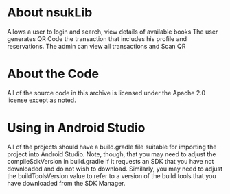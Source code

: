 # About nsukLib
Allows a user to login and search, view details of available books
 The user generates QR Code the transaction that includes his profile and reservations.
The admin can view all transactions and Scan QR

 
# About the Code
All of the source code in this archive is licensed under the Apache 2.0 license except as noted.

# Using in Android Studio
All of the projects should have a build.gradle file suitable for importing the project into Android Studio. Note, though, that you may need to adjust the compileSdkVersion in build.gradle if it requests an SDK that you have not downloaded and do not wish to download. Similarly, you may need to adjust the buildToolsVersion value to refer to a version of the build tools that you have downloaded from the SDK Manager.



